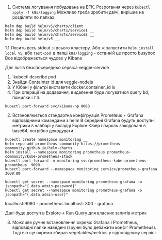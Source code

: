 1. Система логування побудована на EFK. Розротання через `kubectl apply -f k8s/logging`
Можливо треба зробити двічі, вирішив не розділяти по папках

```
helm dep build helm/v5/charts/client 
helm dep build helm/v5/charts/service1 __
helm dep build helm/v5/charts/service2 __
helm dep build helm/v5 __
```

1.1 Ловить весь stdout зі всього кластеру. Або ж запустити `helm install local v5`, або `test-pod `в папці `k8s/logging` - останній це просто busybox 
Все відображається чудово у Kibana

Для логів безспосередньо сервіса veggie-service 
1. 'kubectl describe pod <veggie-service-pod>
2. Знайди Containter id для veggie-nodejs
3. У Кібані у фільтрі виставити docker.container_id is <id>
4. При операції на додавання, видалення буде логуватися query bd, помилки і т.п.

```
kubectl port-forward svc/kibana-np 8080 
```

2. Встановлюється стандартна конфігруація Prometeus + Grafana відповідними командами з helm
В середині Grafana будуть доступні метрики в навбарі у вкладці Explore
Юзер і пароль закодовані в base64, потрібно декодувати

```
kubectl create namespace monitoring __
helm repo add prometheus-community https://prometheus-community.github.io/helm-charts
helm install --namespace monitoring prometheus prometheus-community/kube-prometheus-stack
kubectl port-forward -n monitoring svc/prometheus-kube-prometheus-prometheus  9090
kubectl port-forward --namespace monitoring service/prometheus-grafana 3000:80

kubectl get secret --namespace monitoring prometheus-grafana -o jsonpath="{.data.admin-password}" 
kubectl get secret --namespace monitoring prometheus-grafana -o jsonpath="{.data.admin-user}"  
```

localhost:9090 - prometheus
localhost: 300 - grafana

Далі буде доступ в Explore-> Run Query для власних запитів метрик

3. Можливе ручне встановлення окремо  Grafana i Prometheus, відповідні папки наведені (зручні було дебажити конфіг Prometheus). Тоді він ще окремо збирає vegetables/metrics у відповідному сервісі.